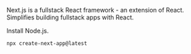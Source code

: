 Next.js is a fullstack React framework - an extension of React.  
Simplifies building fullstack apps with React.

Install Node.js.

`npx create-next-app@latest`
